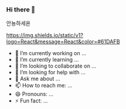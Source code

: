 ### Hi there 👋

안뇽하세욘

https://img.shields.io/static/v1?logo=React&message=React&color=#61DAFB

- 🔭 I’m currently working on ...
- 🌱 I’m currently learning ...
- 👯 I’m looking to collaborate on ...
- 🤔 I’m looking for help with ...
- 💬 Ask me about ...
- 📫 How to reach me: ...
- 😄 Pronouns: ...
- ⚡ Fun fact: ...
